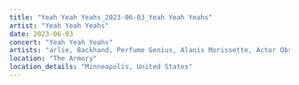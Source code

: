 ```yaml
---
title: "Yeah Yeah Yeahs_2023-06-03_Yeah Yeah Yeahs"
artist: "Yeah Yeah Yeahs"
date: 2023-06-03
concert: "Yeah Yeah Yeahs"
artists: "arlie, Backhand, Perfume Genius, Alanis Morissette, Actor Observer, Cosmic Kids, Anna Kramer, Azealia Banks, Caribou, Yeah Yeah Yeahs, 311, 070 Shake, Alice Phoebe Lou, Anais Chantal"
location: "The Armory"
location_details: "Minneapolis, United States"
---
```

